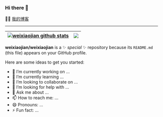 ### Hi there 👋

:man_technologist:  [我的博客](http://blog.imwj.club/)

---------------------------------------------------------------------------------------------------------------------------------------------------------------------------------

| <a href="https://github.com/weixiaojian"><img align="center" src="https://github-readme-stats.vercel.app/api?username=weixiaojian&show_icons=true&include_all_commits=true&hide_border=true" alt="weixiaojian github stats" /></a> | <a href="https://github.com/weixiaojian"><img align="center" src="https://github-readme-stats.vercel.app/api/top-langs/?username=weixiaojian&layout=compact&hide_border=true" /></a> |
| ------------- | ------------- |


**weixiaojian/weixiaojian** is a ✨ _special_ ✨ repository because its `README.md` (this file) appears on your GitHub profile.

Here are some ideas to get you started:

- 🔭 I’m currently working on ...
- 🌱 I’m currently learning ...
- 👯 I’m looking to collaborate on ...
- 🤔 I’m looking for help with ...
- 💬 Ask me about ...
- 📫 How to reach me: ...
- 😄 Pronouns: ...
- ⚡ Fun fact: ...
